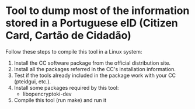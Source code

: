 # Tool to dump most of the information stored in a Portuguese eID (Citizen Card, Cartão de Cidadão)

Follow these steps to compile this tool in a Linux system:

1. Install the CC software package from the official distribution site.
2. Install all the packages referred in the CC's installation information.
3. Test if the tools already included in the package work with your CC (pteidgui, etc.).
4. Install some packages required by this tool:
	* libopencryptoki-dev
5. Compile this tool (run make) and run it
